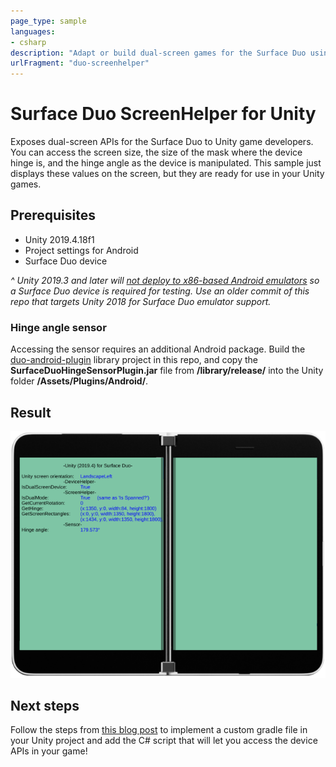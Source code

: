 ```yaml
---
page_type: sample
languages:
- csharp
description: "Adapt or build dual-screen games for the Surface Duo using Unity for Android"
urlFragment: "duo-screenhelper"
---
```


# Surface Duo ScreenHelper for Unity

Exposes dual-screen APIs for the Surface Duo to Unity game developers. You can access the screen size, the size of the mask where the device hinge is, and the hinge angle as the device is manipulated. This sample just displays these values on the screen, but they are ready for use in your Unity games.

## Prerequisites

- Unity 2019.4.18f1
- Project settings for Android
- Surface Duo device

_^ Unity 2019.3 and later will [not deploy to x86-based Android emulators](https://blogs.unity3d.com/2019/03/05/android-support-update-64-bit-and-app-bundles-backported-to-2017-4-lts/) so a Surface Duo device is required for testing. Use an older commit of this repo that targets Unity 2018 for Surface Duo emulator support._

### Hinge angle sensor

Accessing the sensor requires an additional Android package. Build the [duo-android-plugin](/microsoft/surface-duo-sdk-unity-samples/tree/master/duo-android-plugin) library project in this repo, and copy the **SurfaceDuoHingeSensorPlugin.jar** file from **/library/release/** into the Unity folder **/Assets/Plugins/Android/**.

## Result

![Unity in Surface Duo emulator](Screenshots/06-unity-device-small.png)

## Next steps

Follow the steps from [this blog post](https://devblogs.microsoft.com/surface-duo/dual-screen-games-with-unity-for-android) to implement a custom gradle file in your Unity project and add the C# script that will let you access the device APIs in your game!
